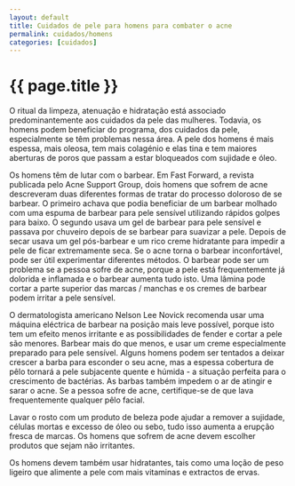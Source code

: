 ```yaml
---
layout: default
title: Cuidados de pele para homens para combater o acne
permalink: cuidados/homens
categories: [cuidados]
---
```


# {{ page.title }}

O ritual da limpeza, atenuação e hidratação está associado predominantemente aos cuidados da pele das mulheres. Todavia, os homens podem beneficiar do programa, dos cuidados da pele, especialmente se têm problemas nessa área. A pele dos homens é mais espessa, mais oleosa, tem mais colagénio e elas tina e tem maiores aberturas de poros que passam a estar bloqueados com sujidade e óleo.

Os homens têm de lutar com o barbear. Em Fast Forward, a revista publicada pelo Acne Support Group, dois homens que sofrem de acne descreveram duas diferentes formas de tratar do processo doloroso de se barbear. O primeiro achava que podia beneficiar de um barbear molhado com uma espuma de barbear para pele sensível utilizando rápidos golpes para baixo. O segundo usava um gel de barbear para pele sensível e passava por chuveiro depois de se barbear para suavizar a pele. Depois de secar usava um gel pós-barbear e um rico creme hidratante para impedir a pele de ficar extremamente seca. Se o acne torna o barbear inconfortável, pode ser útil experimentar diferentes métodos. O barbear pode ser um problema se a pessoa sofre de acne, porque a pele está frequentemente já dolorida e inflamada e o barbear aumenta tudo isto. Uma lâmina pode cortar a parte superior das marcas / manchas e os cremes de barbear podem irritar a pele sensível.

O dermatologista americano Nelson Lee Novick recomenda usar uma máquina eléctrica de barbear na posição mais leve possível, porque isto tem um efeito menos irritante e as possibilidades de fender e cortar a pele são menores. Barbear mais do que menos, e usar um creme especialmente preparado para pele sensível.
Alguns homens podem ser tentados a deixar crescer a barba para esconder o seu acne, mas a espessa cobertura de pêlo tornará a pele subjacente quente e húmida - a situação perfeita para o crescimento de bactérias. As barbas também impedem o ar de atingir e sarar o acne. Se a pessoa sofre de acne, certifique-se de que lava frequentemente qualquer pêlo facial.

Lavar o rosto com um produto de beleza pode ajudar a remover a sujidade, células mortas e excesso de óleo ou sebo, tudo isso aumenta a erupção fresca de marcas. Os homens que sofrem de acne devem escolher produtos que sejam não irritantes.

Os homens devem também usar hidratantes, tais como uma loção de peso ligeiro que alimente a pele com mais vitaminas e extractos de ervas.
